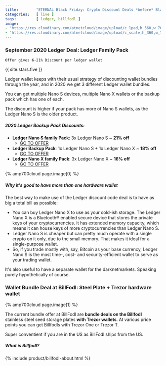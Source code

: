 ```yaml
---
title:        "ETERNAL Black Friday: Crypto Discount Deals *before* Black Friday 2020"
categories:   [ live ]
tags:         [ ledger, billfodl ]
image:
- 'https://res.cloudinary.com/atnetcloud/image/upload/c_lpad,h_360,w_700/v1588053412/atnet/altcoin-wallets/Screen_Shot_2020-04-28_at_12.55.57_zikwqu.jpg'
- 'https://res.cloudinary.com/atnetcloud/image/upload/c_scale,h_360,w_700/v1599121689/atnet/altcoin-wallets/Screen_Shot_2020-09-03_at_15.26.51_fsoxdd.jpg'
---
```


<div id="live-ledger"></div>

### September 2020 Ledger Deal: Ledger Family Pack

`Offer gives 6-21% Discount per ledger wallet`

{{ site.stars.five }}

Ledger wallet keeps with their usual strategy of discounting wallet bundles through the year, and in 2020 we get 3 different Ledger wallet bundles.

You can get multiple Nano S devices, multiple Nano X wallets or the baxkup pack which has one of each.

The discount is higher if your pack has more of Nano S wallets, as the Ledger Nano S is the older product.

##### 2020 Ledger Backup Pack Discounts:

* **Ledger Nano S family Pack**: 3x Ledger Nano S ~ **21% off**
  * [GO TO OFFER](http://bit.ly/ebf-nanos3x)
* **Ledger Backup Pack**: 1x Ledger Nano S + 1x Ledger Nano X ~ **18% off**
  * [GO TO OFFER](http://bit.ly/ebf-bakp)
* **Ledger Nano X family Pack**: 3x Ledger Nano X ~ **16% off**
  * [GO TO OFFER](http://bit.ly/ebf-nanox3x)


{% amp700cloud page.image[0] %}


##### Why it's good to have more than one hardware wallet

The best way to make use of the Ledger discount code deal is to have as big a total bill as possible:

* You can buy Ledger Nano X to use as your cold-ish storage. The Ledger Nano X is a Bluetooth® enabled secure device that stores the private keys of your cryptocurrencies. It has extended memory capacity, which means it can house keys of more cryptocurrencies than Ledger Nano S.
* Ledger Nano S is cheaper but can pretty much operate with a single crypto on it only, due to the small memory. That makes it ideal for a single-purpose wallet.
* So, if you trade mostly with, say, Bitcoin as your base currency, Ledger Nano S is the most time-, cost- and security-efficient wallet to serve as your trading wallet.

It's also useful to have a separate wallet for the darknetmarkets. Speaking purely hypothetically of course.

<div id="live-billfodl"></div>

### Wallet Bundle Deal at BillFodl: Steel Plate + Trezor hardware wallet

{% amp700cloud page.image[1] %}

The current bundle offer at BillFodl are **bundle deals on the Billfodl** stainless steel seed storage plates **with Trezor wallets**. At various price points you can get Billfodls with Trezor One or Trezor T.

Super conventient if you are in the US as BillFodl ships from the US.

##### What is Billfodl?

{% include product/billfodl-about.html %}
